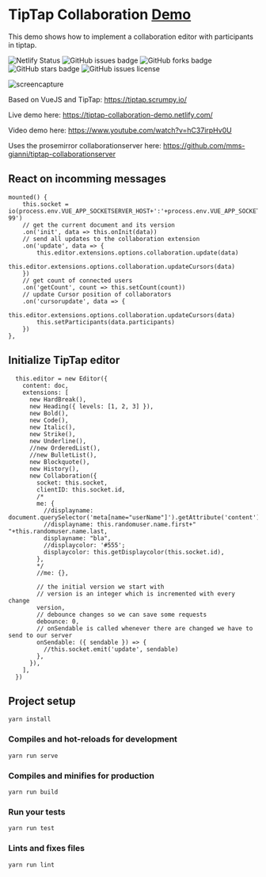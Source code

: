 # TipTap Collaboration [Demo](https://tiptap-collaboration-demo.netlify.com/)

This demo shows how to implement a collaboration editor with participants in tiptap. 


![Netlify Status](https://api.netlify.com/api/v1/badges/a09ae0aa-a7fa-4432-9538-0b0661c2ac03/deploy-status)
![GitHub issues badge](https://img.shields.io/github/issues/mms-gianni/tiptap-collaboration-demo) ![GitHub forks badge](https://img.shields.io/github/forks/mms-gianni/tiptap-collaboration-demo) ![GitHub stars badge](https://img.shields.io/github/stars/mms-gianni/tiptap-collaboration-demo) ![GitHub issues license](https://img.shields.io/github/license/mms-gianni/tiptap-collaboration-demo) 

![screencapture](https://github.com/mms-gianni/tiptap-collaboration-demo/raw/master/doc/collaboration_new.gif "Preview collaborative editing")

Based on VueJS and TipTap: https://tiptap.scrumpy.io/

Live demo here: 
https://tiptap-collaboration-demo.netlify.com/

Video demo here: 
https://www.youtube.com/watch?v=hC37irpHv0U 

Uses the prosemirror collaborationserver here: 
https://github.com/mms-gianni/tiptap-collaborationserver 

## React on incomming messages

    mounted() {
        this.socket = io(process.env.VUE_APP_SOCKETSERVER_HOST+':'+process.env.VUE_APP_SOCKETSERVER_PORT+'/doc-99')
        // get the current document and its version
        .on('init', data => this.onInit(data))
        // send all updates to the collaboration extension
        .on('update', data => {
            this.editor.extensions.options.collaboration.update(data)
            this.editor.extensions.options.collaboration.updateCursors(data)
        })
        // get count of connected users
        .on('getCount', count => this.setCount(count))
        // update Cursor position of collaborators
        .on('cursorupdate', data => {
            this.editor.extensions.options.collaboration.updateCursors(data)
            this.setParticipants(data.participants)
        })
    },


## Initialize TipTap editor

      this.editor = new Editor({
        content: doc,
        extensions: [
          new HardBreak(),
          new Heading({ levels: [1, 2, 3] }),
          new Bold(),
          new Code(),
          new Italic(),
          new Strike(),
          new Underline(),
          //new OrderedList(),
          //new BulletList(),
          new Blockquote(),
          new History(),
          new Collaboration({
            socket: this.socket,
            clientID: this.socket.id,
            /*
            me: {
              //displayname: document.querySelector('meta[name="userName"]').getAttribute('content'),
              //displayname: this.randomuser.name.first+" "+this.randomuser.name.last,
              displayname: "bla",
              //displaycolor: '#555';
              displaycolor: this.getDisplaycolor(this.socket.id),
            },
            */
            //me: {},

            // the initial version we start with
            // version is an integer which is incremented with every change
            version,
            // debounce changes so we can save some requests
            debounce: 0,
            // onSendable is called whenever there are changed we have to send to our server
            onSendable: ({ sendable }) => {
              //this.socket.emit('update', sendable)
            },
          }),
        ],
      })

## Project setup
```
yarn install
```

### Compiles and hot-reloads for development
```
yarn run serve
```

### Compiles and minifies for production
```
yarn run build
```

### Run your tests
```
yarn run test
```

### Lints and fixes files
```
yarn run lint
```
